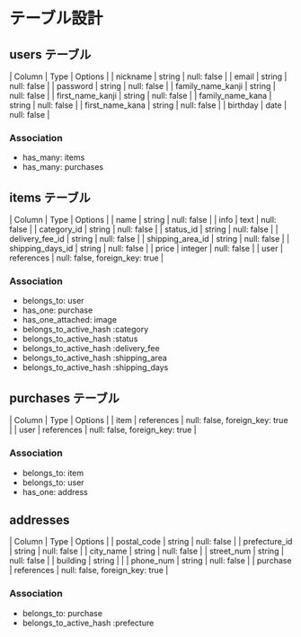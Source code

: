 # テーブル設計
## users テーブル
| Column            | Type   | Options     |
| nickname          | string | null: false |
| email             | string | null: false |
| password          | string | null: false |
| family_name_kanji | string | null: false |
| first_name_kanji  | string | null: false |
| family_name_kana  | string | null: false |
| first_name_kana   | string | null: false |
| birthday          | date   | null: false |

### Association
* has_many: items
* has_many: purchases

## items テーブル
| Column           | Type       | Options                        |
| name             | string     | null: false                    |
| info             | text       | null: false                    |
| category_id      | string     | null: false                    |
| status_id        | string     | null: false                    |
| delivery_fee_id  | string     | null: false                    |
| shipping_area_id | string     | null: false                    |
| shipping_days_id | string     | null: false                    |
| price            | integer    | null: false                    |
| user             | references | null: false, foreign_key: true |

### Association
* belongs_to: user
* has_one: purchase
* has_one_attached: image
* belongs_to_active_hash :category
* belongs_to_active_hash :status
* belongs_to_active_hash :delivery_fee
* belongs_to_active_hash :shipping_area
* belongs_to_active_hash :shipping_days

## purchases テーブル
| Column | Type       | Options                        |
| item   | references | null: false, foreign_key: true |
| user   | references | null: false, foreign_key: true |

### Association
* belongs_to: item
* belongs_to: user
* has_one: address

## addresses
| Column         | Type       | Options                        |
| postal_code    | string     | null: false                    |
| prefecture_id  | string     | null: false                    |
| city_name      | string     | null: false                    |
| street_num     | string     | null: false                    |
| building       | string     |                                |
| phone_num      | string     | null: false                    |
| purchase       | references | null: false, foreign_key: true |

### Association
* belongs_to: purchase
* belongs_to_active_hash :prefecture